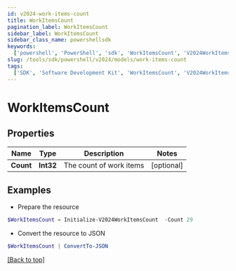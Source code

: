 ```yaml
---
id: v2024-work-items-count
title: WorkItemsCount
pagination_label: WorkItemsCount
sidebar_label: WorkItemsCount
sidebar_class_name: powershellsdk
keywords:
  ['powershell', 'PowerShell', 'sdk', 'WorkItemsCount', 'V2024WorkItemsCount']
slug: /tools/sdk/powershell/v2024/models/work-items-count
tags:
  ['SDK', 'Software Development Kit', 'WorkItemsCount', 'V2024WorkItemsCount']
---
```


# WorkItemsCount

## Properties

| Name      | Type      | Description             | Notes      |
| --------- | --------- | ----------------------- | ---------- |
| **Count** | **Int32** | The count of work items | [optional] |

## Examples

- Prepare the resource

```powershell
$WorkItemsCount = Initialize-V2024WorkItemsCount  -Count 29
```

- Convert the resource to JSON

```powershell
$WorkItemsCount | ConvertTo-JSON
```

[[Back to top]](#)
